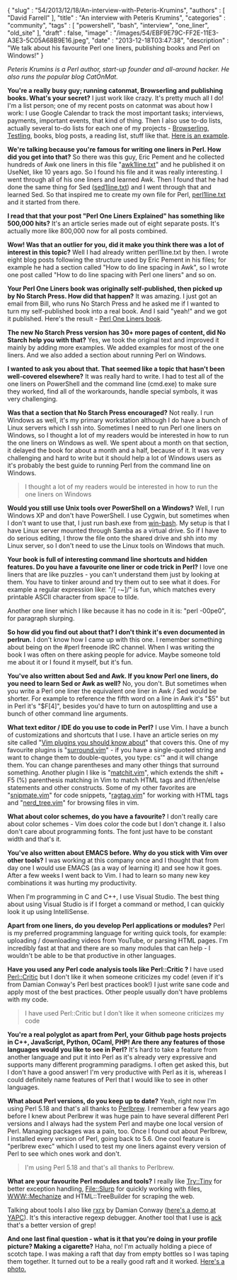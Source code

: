 {
   "slug" : "54/2013/12/18/An-interview-with-Peteris-Krumins",
   "authors" : [
      "David Farrell"
   ],
   "title" : "An interview with Peteris Krumins",
   "categories" : "community",
   "tags" : [
      "powershell",
      "bash",
      "interview",
      "one_liner",
      "old_site"
   ],
   "draft" : false,
   "image" : "/images/54/EBF9E79C-FF2E-11E3-A3E3-5C05A68B9E16.jpeg",
   "date" : "2013-12-18T03:47:38",
   "description" : "We talk about his favourite Perl one liners, publishing books and Perl on Windows!"
}


*Peteris Krumins is a Perl author, start-up founder and all-around hacker. He also runs the popular blog CatOnMat.*

**You're a really busy guy; running catonmat, Browserling and publishing books. What's your secret?**
 I just work like crazy. It's pretty much all I do! I'm a list person; one of my recent posts on catonmat was about how I work: I use Google Calendar to track the most important tasks; interviews, payments, important events, that kind of thing. Then I also use to-do lists, actually several to-do lists for each one of my projects - [Browserling](http://www.browserling.com), [Testling](%0Ahttp://www.testling.com), books, blog posts, a reading list, stuff like that. [Here is an example](http://www.catonmat.net/images/codeproject-interview/todo-list.jpg).

**We're talking because you're famous for writing one liners in Perl. How did you get into that?**
 So there was this guy, Eric Pement and he collected hundreds of Awk one liners in this file "[awk1line.txt](http://www.pement.org/awk/awk1line.txt)" and he published it on UseNet, like 10 years ago. So I found his file and it was really interesting. I went through all of his one liners and learned Awk. Then I found that he had done the same thing for Sed ([sed1line.txt](http://www.pement.org/sed/sed1line.txt)) and I went through that and learned Sed. So that inspired me to create my own file for Perl, [perl1line.txt](http://www.catonmat.net/download/perl1line.txt) and it started from there.

**I read that that your post "Perl One Liners Explained" has something like 500,000 hits?**
 It's an article series made out of eight separate posts. It's actually more like 800,000 now for all posts combined.

**Wow! Was that an outlier for you, did it make you think there was a lot of interest in this topic?**
 Well I had already written perl1line.txt by then. I wrote eight blog posts following the structure used by Eric Pement in his files; for example he had a section called "How to do line spacing in Awk", so I wrote one post called "How to do line spacing with Perl one liners" and so on.

**Your Perl One Liners book was originally self-published, then picked up by No Starch Press. How did that happen?**
 It was amazing. I just got an email from Bill, who runs No Starch Press and he asked me if I wanted to turn my self-published book into a real book. And I said "yeah!" and we got it published. Here's the result - [Perl One Liners book](http://nostarch.com/perloneliners).

**The new No Starch Press version has 30+ more pages of content, did No Starch help you with that?**
 Yes, we took the original text and improved it mainly by adding more examples. We added examples for most of the one liners. And we also added a section about running Perl on Windows.

**I wanted to ask you about that. That seemed like a topic that hasn't been well-covered elsewhere?**
 It was really hard to write. I had to test all of the one liners on PowerShell and the command line (cmd.exe) to make sure they worked, find all of the workarounds, handle special symbols, it was very challenging.

**Was that a section that No Starch Press encouraged?**
 Not really. I run Windows as well, it's my primary workstation although I do have a bunch of Linux servers which I ssh into. Sometimes I need to run Perl one liners on Windows, so I thought a lot of my readers would be interested in how to run the one liners on Windows as well. We spent about a month on that section, it delayed the book for about a month and a half, because of it. It was very challenging and hard to write but it should help a lot of Windows users as it's probably the best guide to running Perl from the command line on Windows.

> I thought a lot of my readers would be interested in how to run the one liners on Windows

**Would you still use Unix tools over PowerShell on a Windows?**
 Well, I run Windows XP and don't have PowerShell. I use Cygwin, but sometimes when I don't want to use that, I just run bash.exe from [win-bash](http://win-bash.sourceforge.net/). My setup is that I have Linux server mounted through Samba as a virtual drive. So if I have to do serious editing, I throw the file onto the shared drive and shh into my Linux server, so I don't need to use the Linux tools on Windows that much.

**Your book is full of interesting command line shortcuts and hidden features. Do you have a favourite one liner or code trick in Perl?**
 I love one liners that are like puzzles - you can't understand them just by looking at them. You have to tinker around and try them out to see what it does. For example a regular expression like: "/[ -~]/" is fun, which matches every printable ASCII character from space to tilde.

Another one liner which I like because it has no code in it is: "perl -00pe0", for paragraph slurping.

**So how did you find out about that? I don't think it's even documented in perlrun.**
 I don't know how I came up with this one. I remember something about being on the \#perl freenode IRC channel. When I was writing the book I was often on there asking people for advice. Maybe someone told me about it or I found it myself, but it's fun.

**You've also written about Sed and Awk. If you know Perl one liners, do you need to learn Sed or Awk as well?**
 No, you don't. But sometimes when you write a Perl one liner the equivalent one liner in Awk / Sed would be shorter. For example to reference the fifth word on a line in Awk it's "$5" but in Perl it's "$F[4]", besides you'd have to turn on autosplitting and use a bunch of other command line arguments.

**What text editor / IDE do you use to code in Perl?**
 I use Vim. I have a bunch of customizations and shortcuts that I use. I have an article series on my site called "[Vim plugins you should know about](http://www.catonmat.net/series/vim-plugins-you-should-know-about)" that covers this. One of my favourite plugins is "[surround.vim](http://www.catonmat.net/blog/vim-plugins-surround-vim/)" - if you have a single-quoted string and want to change them to double-quotes, you type: cs'" and it will change them. You can change parentheses and many other things that surround something. Another plugin I like is "[matchit.vim](http://www.catonmat.net/blog/vim-plugins-matchit-vim/)", which extends the shift + F5 (%) parenthesis matching in Vim to match HTML tags and if/then/else statements and other constructs. Some of my other favorites are "[snipmate.vim](http://www.catonmat.net/blog/vim-plugins-snipmate-vim/%0A)" for code snippets, "[ragtag.vim](http://www.catonmat.net/blog/vim-plugins-ragtag-allml-vim/)" for working with HTML tags and "[nerd\_tree.vim](http://www.catonmat.net/blog/vim-plugins-nerdtree-vim/)" for browsing files in vim.

**What about color schemes, do you have a favourite?**
 I don't really care about color schemes - Vim does color the code but I don't change it. I also don't care about programming fonts. The font just have to be constant width and that's it.

**You've also written about EMACS before. Why do you stick with Vim over other tools?**
 I was working at this company once and I thought that from day one I would use EMACS (as a way of learning it) and see how it goes. After a few weeks I went back to Vim. I had to learn so many new key combinations it was hurting my productivity.

When I'm programming in C and C++, I use Visual Studio. The best thing about using Visual Studio is if I forget a command or method, I can quickly look it up using IntelliSense.

**Apart from one liners, do you develop Perl applications or modules?**
 Perl is my preferred programming language for writing quick tools, for example: uploading / downloading videos from YouTube, or parsing HTML pages. I'm incredibly fast at that and there are so many modules that can help - I wouldn't be able to be that productive in other languages.

**Have you used any Perl code analysis tools like Perl::Critic ?**
 I have used [Perl::Critic](https://metacpan.org/pod/Perl::Critic) but I don't like it when someone criticizes my code! (even if it's from Damian Conway's Perl best practices book!) I just write sane code and apply most of the best practices. Other people usually don't have problems with my code.

> I have used Perl::Critic but I don't like it when someone criticizes my code

**You're a real polyglot as apart from Perl, your Github page hosts projects in C++, JavaScript, Python, OCaml, PHP! Are there any features of those languages would you like to see in Perl?**
 It's hard to take a feature from another language and put it into Perl as it's already very expressive and supports many different programming paradigms. I often get asked this, but I don't have a good answer! I'm very productive with Perl as it is, whereas I could definitely name features of Perl that I would like to see in other languages.

**What about Perl versions, do you keep up to date?**
 Yeah, right now I'm using Perl 5.18 and that's all thanks to [Perlbrew](http://perlbrew.pl/). I remember a few years ago before I knew about Perlbrew it was huge pain to have several different Perl versions and I always had the system Perl and maybe one local version of Perl. Managing packages was a pain, too. Once I found out about Perlbrew, I installed every version of Perl, going back to 5.6. One cool feature is "perlbrew exec" which I used to test my one liners against every version of Perl to see which ones work and don't.

> I'm using Perl 5.18 and that's all thanks to Perlbrew.

**What are your favourite Perl modules and tools?**
 I really like [Try::Tiny](https://metacpan.org/pod/Try::Tiny) for better exception handling, [File::Slurp](https://metacpan.org/pod/File::Slurp) for quickly working with files, [WWW::Mechanize](https://metacpan.org/pod/WWW::Mechanize) and [](https://metacpan.org/pod/HTML::TreeBuilder)HTML::TreeBuilder for scraping the web.

Talking about tools I also like [rxrx](https://metacpan.org/pod/Regexp::Debugger) by Damian Conway ([here's a demo at YAPC](http://www.youtube.com/watch?v=zcSFIUiMgAs)). It's this interactive regexp debugger. Another tool that I use is [ack](http://beyondgrep.com/) that's a better version of grep!

**And one last final question - what is it that you're doing in your profile picture? Making a cigarette?**
 Haha, no! I'm actually holding a piece of scotch tape. I was making a raft that day from empty bottles so I was taping them together. It turned out to be a really good raft and it worked. [Here's a photo.](%0Ahttp://www.flickr.com/photos/pkrumins/11391256906/)
